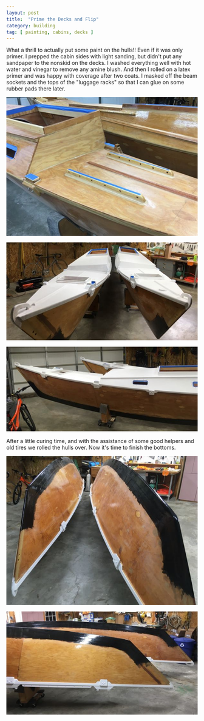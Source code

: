```yaml
---
layout: post
title:  "Prime the Decks and Flip"
category: building
tag: [ painting, cabins, decks ]
---
```


What a thrill to actually put some paint on the hulls!! Even if it was only primer. I prepped the cabin sides with light sanding, but didn't put any sandpaper to the nonskid on the decks. I washed everything well with hot water and vinegar to remove any amine blush. And then I rolled on a latex primer and was happy with coverage after two coats. I masked off the beam sockets and the tops of the "luggage racks" so that I can glue on some rubber pads there later.

![Masking Off](/assets/images/prime-mask.jpeg)

![Decks Primed](/assets/images/prime-1.jpeg)

![Decks Primed](/assets/images/prime-2.jpeg)

After a little curing time, and with the assistance of some good helpers and old tires we rolled the hulls over. Now it's time to finish the bottoms.

![Flipped](/assets/images/prime-flip-1.jpeg)

![Flipped](/assets/images/prime-flip-2.jpeg)
